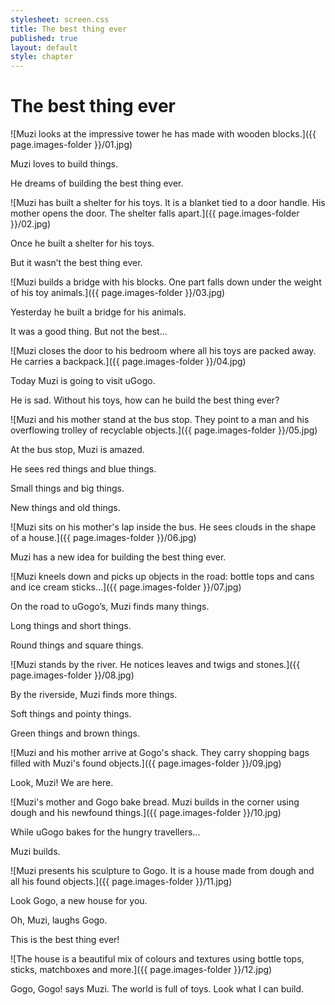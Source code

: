 ```yaml
---
stylesheet: screen.css
title: The best thing ever
published: true
layout: default
style: chapter
---
```


# The best thing ever

![Muzi looks at the impressive tower he has made with wooden blocks.]({{ page.images-folder }}/01.jpg)

Muzi loves to build things.

He dreams of building the best thing ever.

![Muzi has built a shelter for his toys. It is a blanket tied to a door handle. His mother opens the door. The shelter falls apart.]({{ page.images-folder }}/02.jpg)

Once he built a shelter for his toys.

But it wasn’t the best thing ever.

![Muzi builds a bridge with his blocks. One part falls down under the weight of his toy animals.]({{ page.images-folder }}/03.jpg)

Yesterday he built a bridge for his animals. 

It was a good thing. But not the best...

![Muzi closes the door to his bedroom where all his toys are packed away. He carries a backpack.]({{ page.images-folder }}/04.jpg)

Today Muzi is going to visit uGogo.

He is sad. Without his toys, how can he build the best thing ever?

![Muzi and his mother stand at the bus stop. They point to a man and his overflowing trolley of recyclable objects.]({{ page.images-folder }}/05.jpg)

At the bus stop, Muzi is amazed. 

He sees red things and blue things.

Small things and big things.

New things and old things.

![Muzi sits on his mother's lap inside the bus. He sees clouds in the shape of a house.]({{ page.images-folder }}/06.jpg)

Muzi has a new idea for building the best thing ever.

![Muzi kneels down and picks up objects in the road: bottle tops and cans and ice cream sticks...]({{ page.images-folder }}/07.jpg)

On the road to uGogo’s, Muzi finds many things.

Long things and short things.

Round things and square things.

![Muzi stands by the river. He notices leaves and twigs and stones.]({{ page.images-folder }}/08.jpg)

By the riverside, Muzi finds more things. 

Soft things and pointy things. 

Green things and brown things.

![Muzi and his mother arrive at Gogo's shack. They carry shopping bags filled with Muzi's found objects.]({{ page.images-folder }}/09.jpg)

Look, Muzi! We are here.

![Muzi's mother and Gogo bake bread. Muzi builds in the corner using dough and his newfound things.]({{ page.images-folder }}/10.jpg)

While uGogo bakes for the hungry travellers... 

Muzi builds.

![Muzi presents his sculpture to Gogo. It is a house made from dough and all his found objects.]({{ page.images-folder }}/11.jpg)

Look Gogo, a new house for you. 

Oh, Muzi, laughs Gogo. 

This is the best thing ever!

![The house is a beautiful mix of colours and textures using bottle tops, sticks, matchboxes and more.]({{ page.images-folder }}/12.jpg)

Gogo, Gogo! says Muzi. The world is full of toys. Look what I can build.
